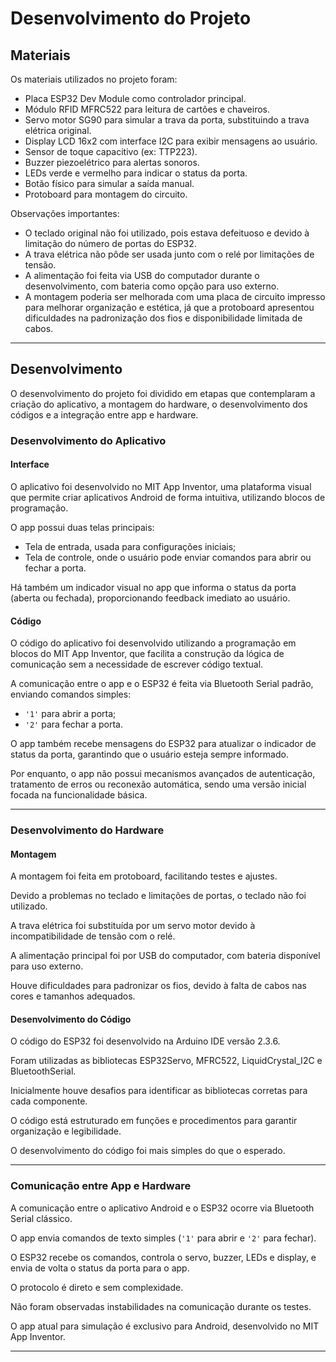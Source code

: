 # Desenvolvimento do Projeto

## Materiais

Os materiais utilizados no projeto foram:

- Placa ESP32 Dev Module como controlador principal.
- Módulo RFID MFRC522 para leitura de cartões e chaveiros.
- Servo motor SG90 para simular a trava da porta, substituindo a trava elétrica original.
- Display LCD 16x2 com interface I2C para exibir mensagens ao usuário.
- Sensor de toque capacitivo (ex: TTP223).
- Buzzer piezoelétrico para alertas sonoros.
- LEDs verde e vermelho para indicar o status da porta.
- Botão físico para simular a saída manual.
- Protoboard para montagem do circuito.

Observações importantes:
- O teclado original não foi utilizado, pois estava defeituoso e devido à limitação do número de portas do ESP32.
- A trava elétrica não pôde ser usada junto com o relé por limitações de tensão.
- A alimentação foi feita via USB do computador durante o desenvolvimento, com bateria como opção para uso externo.
- A montagem poderia ser melhorada com uma placa de circuito impresso para melhorar organização e estética, já que a protoboard apresentou dificuldades na padronização dos fios e disponibilidade limitada de cabos.

---

## Desenvolvimento

O desenvolvimento do projeto foi dividido em etapas que contemplaram a criação do aplicativo, a montagem do hardware, o desenvolvimento dos códigos e a integração entre app e hardware.

### Desenvolvimento do Aplicativo

#### Interface

O aplicativo foi desenvolvido no MIT App Inventor, uma plataforma visual que permite criar aplicativos Android de forma intuitiva, utilizando blocos de programação.

O app possui duas telas principais:
- Tela de entrada, usada para configurações iniciais;
- Tela de controle, onde o usuário pode enviar comandos para abrir ou fechar a porta.

Há também um indicador visual no app que informa o status da porta (aberta ou fechada), proporcionando feedback imediato ao usuário.

#### Código

O código do aplicativo foi desenvolvido utilizando a programação em blocos do MIT App Inventor, que facilita a construção da lógica de comunicação sem a necessidade de escrever código textual.

A comunicação entre o app e o ESP32 é feita via Bluetooth Serial padrão, enviando comandos simples:
- `'1'` para abrir a porta;
- `'2'` para fechar a porta.

O app também recebe mensagens do ESP32 para atualizar o indicador de status da porta, garantindo que o usuário esteja sempre informado.

Por enquanto, o app não possui mecanismos avançados de autenticação, tratamento de erros ou reconexão automática, sendo uma versão inicial focada na funcionalidade básica.

---

### Desenvolvimento do Hardware

#### Montagem

A montagem foi feita em protoboard, facilitando testes e ajustes.

Devido a problemas no teclado e limitações de portas, o teclado não foi utilizado.

A trava elétrica foi substituída por um servo motor devido à incompatibilidade de tensão com o relé.

A alimentação principal foi por USB do computador, com bateria disponível para uso externo.

Houve dificuldades para padronizar os fios, devido à falta de cabos nas cores e tamanhos adequados.

#### Desenvolvimento do Código

O código do ESP32 foi desenvolvido na Arduino IDE versão 2.3.6.

Foram utilizadas as bibliotecas ESP32Servo, MFRC522, LiquidCrystal_I2C e BluetoothSerial.

Inicialmente houve desafios para identificar as bibliotecas corretas para cada componente.

O código está estruturado em funções e procedimentos para garantir organização e legibilidade.

O desenvolvimento do código foi mais simples do que o esperado.

---

### Comunicação entre App e Hardware

A comunicação entre o aplicativo Android e o ESP32 ocorre via Bluetooth Serial clássico.

O app envia comandos de texto simples (`'1'` para abrir e `'2'` para fechar).

O ESP32 recebe os comandos, controla o servo, buzzer, LEDs e display, e envia de volta o status da porta para o app.

O protocolo é direto e sem complexidade.

Não foram observadas instabilidades na comunicação durante os testes.

O app atual para simulação é exclusivo para Android, desenvolvido no MIT App Inventor.

---

